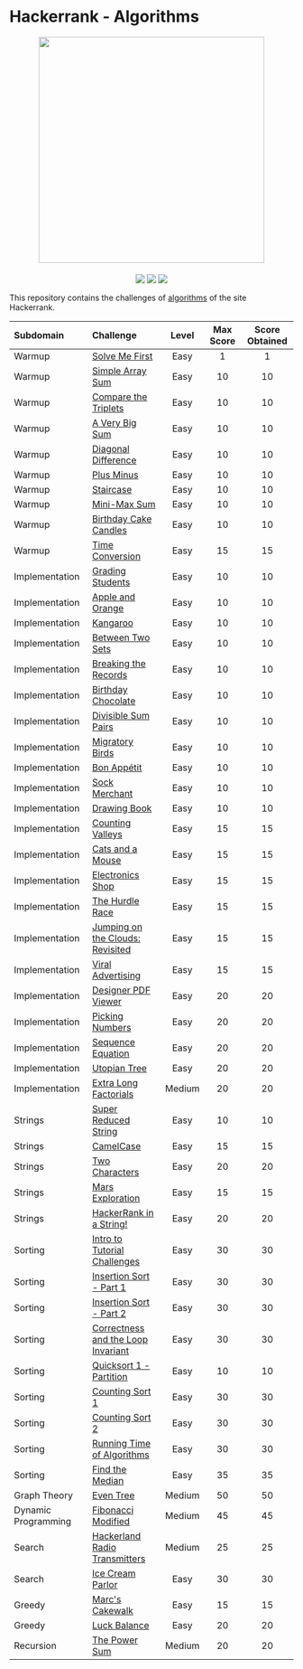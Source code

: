 # Hackerrank - Algorithms
<div style='float: center; text-align: center; margin-bottom: 20px' align="center">
  <a href='https://www.hackerrank.com/msgrubler' target="_blank">
  <img width="400px" src="https://blog.hackerrank.com/wp-content/uploads/2017/04/logo_HRwordmark2700x670_2-1.png" />
  </a>
</div>

<p align="center">
	<img src="https://img.shields.io/badge/Problems%20Solved-53-brightgreen.svg">
	<img src="https://img.shields.io/badge/Points-936-yellow.svg">
	<img src="https://img.shields.io/badge/Language-Python-blue.svg">
</p>

This repository contains the challenges of [algorithms](https://www.hackerrank.com/domains/algorithms) of the site Hackerrank.

| Subdomain     | Challenge                               | Level | Max Score | Score Obtained |
| :------------ |:--------------------------------------- |:-----:|:---------:|:--------------:|
| Warmup        | [Solve Me First](https://github.com/Murillo/Hackerrank-Algorithms/blob/master/Warmup/solve-me-first.py)                       | Easy  | 1      | 1           |
| Warmup        | [Simple Array Sum](https://github.com/Murillo/Hackerrank-Algorithms/blob/master/Warmup/simple-array-sum.py)                       | Easy  | 10      | 10           |
| Warmup        | [Compare the Triplets](https://github.com/Murillo/Hackerrank-Algorithms/blob/master/Warmup/compare-the-triplets.py)                       | Easy  | 10      | 10           |
| Warmup        | [A Very Big Sum](https://github.com/Murillo/Hackerrank-Algorithms/blob/master/Warmup/a-very-big-sum.py)                       | Easy  | 10      | 10           |
| Warmup        | [Diagonal Difference](https://github.com/Murillo/Hackerrank-Algorithms/blob/master/Warmup/diagonal-difference.py)                       | Easy  | 10      | 10           |
| Warmup        | [Plus Minus](https://github.com/Murillo/Hackerrank-Algorithms/blob/master/Warmup/plus-minus.py)                       | Easy  | 10      | 10           |
| Warmup        | [Staircase](https://github.com/Murillo/Hackerrank-Algorithms/blob/master/Warmup/staircase.py)                       | Easy  | 10      | 10           |
| Warmup        | [Mini-Max Sum](https://github.com/Murillo/Hackerrank-Algorithms/blob/master/Warmup/mini-max-sum.py)                       | Easy  | 10      | 10           |
| Warmup        | [Birthday Cake Candles](https://github.com/Murillo/Hackerrank-Algorithms/blob/master/Warmup/birthday-cake-candles.py)                       | Easy  | 10      | 10           |
| Warmup        | [Time Conversion](https://github.com/Murillo/Hackerrank-Algorithms/blob/master/Warmup/time-conversion.py)                       | Easy  | 15      | 15           |
| Implementation        | [Grading Students](https://github.com/Murillo/Hackerrank-Algorithms/blob/master/Implementation/grading.py)                       | Easy  | 10      | 10           |
| Implementation        | [Apple and Orange](https://github.com/Murillo/Hackerrank-Algorithms/blob/master/Implementation/apple-and-orange.py)                       | Easy  | 10      | 10           |
| Implementation        | [Kangaroo](https://github.com/Murillo/Hackerrank-Algorithms/blob/master/Implementation/kangaroo.py)                       | Easy  | 10      | 10           |
| Implementation        | [Between Two Sets](https://github.com/Murillo/Hackerrank-Algorithms/blob/master/Implementation/between-two-sets.py)                       | Easy  | 10      | 10           |
| Implementation        | [Breaking the Records](https://github.com/Murillo/Hackerrank-Algorithms/blob/master/Implementation/breaking-best-and-worst-records.py)                       | Easy  | 10      | 10           |
| Implementation        | [Birthday Chocolate](https://github.com/Murillo/Hackerrank-Algorithms/blob/master/Implementation/the-birthday-bar.py)                       | Easy  | 10      | 10           |
| Implementation        | [Divisible Sum Pairs](https://github.com/Murillo/Hackerrank-Algorithms/blob/master/Implementation/divisible-sum-pairs.py)                       | Easy  | 10      | 10           |
| Implementation        | [Migratory Birds](https://github.com/Murillo/Hackerrank-Algorithms/blob/master/Implementation/migratory-birds.py)                       | Easy  | 10      | 10           |
| Implementation        | [Bon Appétit](https://github.com/Murillo/Hackerrank-Algorithms/blob/master/Implementation/bon-appetit.py)                       | Easy  | 10      | 10           |
| Implementation        | [Sock Merchant](https://github.com/Murillo/Hackerrank-Algorithms/blob/master/Implementation/sock-merchant.py)                       | Easy  | 10      | 10           |
| Implementation        | [Drawing Book](https://github.com/Murillo/Hackerrank-Algorithms/blob/master/Implementation/drawing-book.py)                       | Easy  | 10      | 10           |
| Implementation        | [Counting Valleys](https://github.com/Murillo/Hackerrank-Algorithms/blob/master/Implementation/counting-valleys.py)                       | Easy  | 15      | 15           |
| Implementation        | [Cats and a Mouse](https://github.com/Murillo/Hackerrank-Algorithms/blob/master/Implementation/cats-and-a-mouse.py)                       | Easy  | 15      | 15           |
| Implementation        | [Electronics Shop](https://github.com/Murillo/Hackerrank-Algorithms/blob/master/Implementation/electronics-shop.py)                       | Easy  | 15      | 15           |
| Implementation        | [The Hurdle Race](https://github.com/Murillo/Hackerrank-Algorithms/blob/master/Implementation/the-hurdle-race.py)                       | Easy  | 15      | 15           |
| Implementation        | [Jumping on the Clouds: Revisited ](https://github.com/Murillo/Hackerrank-Algorithms/blob/master/Implementation/jumping-on-the-clouds-revisited.py)                       | Easy  | 15      | 15           |
| Implementation        | [Viral Advertising](https://github.com/Murillo/Hackerrank-Algorithms/blob/master/Implementation/strange-advertising.py)                       | Easy  | 15      | 15           |
| Implementation        | [Designer PDF Viewer](https://github.com/Murillo/Hackerrank-Algorithms/blob/master/Implementation/designer-pdf-viewer.py)                       | Easy  | 20      | 20           |
| Implementation        | [Picking Numbers](https://github.com/Murillo/Hackerrank-Algorithms/blob/master/Implementation/picking-numbers.py)                       | Easy  | 20      | 20           |
| Implementation        | [Sequence Equation](https://github.com/Murillo/Hackerrank-Algorithms/blob/master/Implementation/permutation-equation.py)                       | Easy  | 20      | 20           |
| Implementation        | [Utopian Tree](https://github.com/Murillo/Hackerrank-Algorithms/blob/master/Implementation/utopian-tree.py)                       | Easy  | 20      | 20           |
| Implementation        | [Extra Long Factorials](https://github.com/Murillo/Hackerrank-Algorithms/blob/master/Implementation/extra-long-factorials.py)                       | Medium  | 20      | 20           |
| Strings        | [Super Reduced String](https://github.com/Murillo/Hackerrank-Algorithms/blob/master/Strings/reduced-string.py)                       | Easy  | 10      | 10           |
| Strings        | [CamelCase](https://github.com/Murillo/Hackerrank-Algorithms/blob/master/Strings/camel-case.py)                       | Easy  | 15      | 15           |
| Strings        | [Two Characters](https://github.com/Murillo/Hackerrank-Algorithms/blob/master/Strings/two-characters.py)                       | Easy  | 20      | 20           |
| Strings        | [Mars Exploration](https://github.com/Murillo/Hackerrank-Algorithms/blob/master/Strings/mars-exploration.py)                       | Easy  | 15      | 15           |
| Strings        | [HackerRank in a String!](https://github.com/Murillo/Hackerrank-Algorithms/blob/master/Strings/hackerrank-in-a-string.py)                       | Easy  | 20      | 20           |
| Sorting        | [Intro to Tutorial Challenges](https://github.com/Murillo/Hackerrank-Algorithms/blob/master/Sorting/tutorial-intro-hackerrank.py)                       | Easy  | 30      | 30           |
| Sorting        | [Insertion Sort - Part 1](https://github.com/Murillo/Hackerrank-Algorithms/blob/master/Sorting/insertionsort1.py)                       | Easy  | 30      | 30           |
| Sorting        | [Insertion Sort - Part 2](https://github.com/Murillo/Hackerrank-Algorithms/blob/master/Sorting/insertionsort2.py)                       | Easy  | 30      | 30           |
| Sorting        | [Correctness and the Loop Invariant](https://github.com/Murillo/Hackerrank-Algorithms/blob/master/Sorting/correctness-invariant.py)                       | Easy  | 30      | 30           |
| Sorting        | [Quicksort 1 - Partition](https://github.com/Murillo/Hackerrank-Algorithms/blob/master/Sorting/quicksort1.py)                       | Easy  |10      | 10           |
| Sorting        | [Counting Sort 1](https://github.com/Murillo/Hackerrank-Algorithms/blob/master/Sorting/countingsort1.py)                       | Easy  | 30      | 30           |
| Sorting        | [Counting Sort 2](https://github.com/Murillo/Hackerrank-Algorithms/blob/master/Sorting/countingsort2.py)                       | Easy  | 30      | 30           |  
| Sorting        | [Running Time of Algorithms](https://github.com/Murillo/Hackerrank-Algorithms/blob/master/Sorting/runningtime.py)                       | Easy  | 30      | 30           |
| Sorting        | [Find the Median](https://github.com/Murillo/Hackerrank-Algorithms/blob/master/Sorting/find-the-median.py)                       | Easy  | 35      | 35           |  
| Graph Theory        | [Even Tree](https://github.com/Murillo/Hackerrank-Algorithms/blob/master/Graph%20Theory/even-tree.py)                       | Medium  | 50      | 50           |  
| Dynamic Programming        | [Fibonacci Modified](https://github.com/Murillo/Hackerrank-Algorithms/blob/master/Sorting/countingsort2.py)                       | Medium  | 45      | 45           |  
| Search         | [Hackerland Radio Transmitters](https://github.com/Murillo/Hackerrank-Algorithms/blob/master/Search/hackerland-radio-transmitters.py)                       | Medium  | 25      | 25           |  
| Search         | [Ice Cream Parlor](https://github.com/Murillo/Hackerrank-Algorithms/blob/master/Search/icecream-parlor.py)                       | Easy  | 30      | 30           |  
| Greedy         | [Marc's Cakewalk](https://github.com/Murillo/Hackerrank-Algorithms/blob/master/Greedy/marcs-cakewalk.py)                       | Easy  | 15      | 15           |  
| Greedy         | [Luck Balance](https://github.com/Murillo/Hackerrank-Algorithms/blob/master/Greedy/luck-balance.py)                       | Easy  | 20      | 20           |
| Recursion         | [The Power Sum](https://github.com/Murillo/Hackerrank-Algorithms/blob/master/Recursion/the-power-sum.py)                       | Medium  | 20      | 20           |
